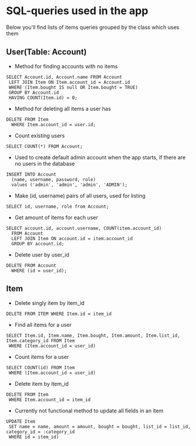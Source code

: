  # SQL-queries used in the app
 Below you'll find lists of items queries grouped by the class which uses them
 ## User(Table: Account)
 
 - Method for finding accounts with no items
 ```
 SELECT Account.id, Account.name FROM Account
  LEFT JOIN Item ON Item.account_id = Account.id
  WHERE (Item.bought IS null OR Item.bought = TRUE)
  GROUP BY Account.id
  HAVING COUNT(Item.id) = 0;
 ```
                    
 - Method for deleting all items a user has
```
DELETE FROM Item
  WHERE Item.account_id = user.id;
```                    
                    
- Count existing users
```
SELECT COUNT(*) FROM Account;
```

- Used to create default admin account when the app starts, if there are no users in the database
```
INSERT INTO Account
  (name, username, password, role)
  values ('admin', 'admin', 'admin', 'ADMIN');
```

- Make (id, username) pairs of all users, used for listing
```
SELECT id, username, role from Account;
```

- Get amount of items for each user
```
SELECT account.id, account.username, COUNT(item.account_id)
  FROM Account
  LEFT JOIN Item ON account.id = item.account_id
  GROUP BY account.id;
 ```
- Delete user by user_id
```
DELETE FROM Account
  WHERE (id = user_id);
```

## Item
- Delete singly item by item_id
```
DELETE FROM ITEM WHERE Item.id = item_id
```        
- Find all items for a user 
```
SELECT Item.id, Item.name, Item.bought, Item.amount, Item.list_id, Item.category_id FROM Item
 WHERE (Item.account_id = user_id)
```
- Count items for a user
```
SELECT COUNT(id) FROM Item
 WHERE (Item.account_id = user_id)
```
- Delete item by item_id
```
DELETE FROM Item
 WHERE Item.account_id = item_id
```
- Currently not functional method to update all fields in an item
```
UPDATE Item
 SET name = name, amount = amount, bought = bought, list_id = list_id, category_id = :category_id
 WHERE id = item_id)
```
